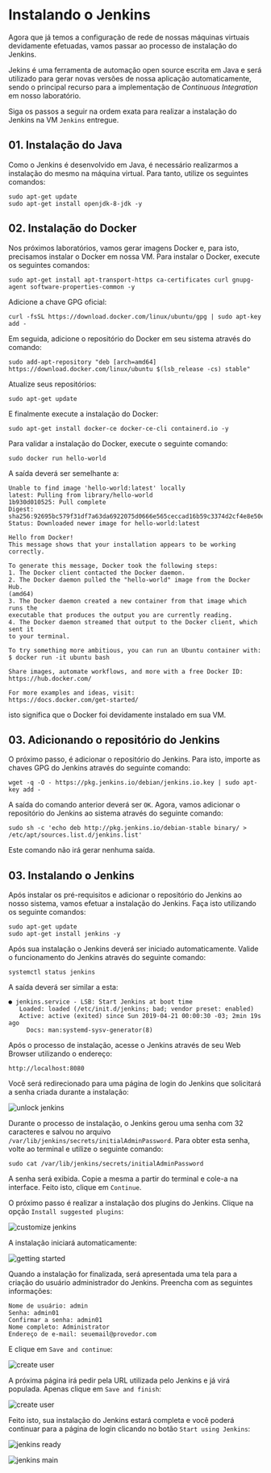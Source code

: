 # Instalando o Jenkins

Agora que já temos a configuração de rede de nossas máquinas virtuais devidamente efetuadas, vamos passar ao processo de instalação do Jenkins.

Jekins é uma ferramenta de automação open source escrita em Java e será utilizado para gerar novas versões de nossa aplicação automaticamente, sendo o principal recurso para a implementação de *Continuous Integration* em nosso laboratório.

Siga os passos a seguir na ordem exata para realizar a instalação do Jenkins na VM `Jenkins` entregue.

## 01. Instalação do Java

Como o Jenkins é desenvolvido em Java, é necessário realizarmos a instalação do mesmo na máquina virtual. Para tanto, utilize os seguintes comandos:

    sudo apt-get update
    sudo apt-get install openjdk-8-jdk -y

## 02. Instalação do Docker

Nos próximos laboratórios, vamos gerar imagens Docker e, para isto, precisamos instalar o Docker em nossa VM. Para instalar o Docker, execute os seguintes comandos:

    sudo apt-get install apt-transport-https ca-certificates curl gnupg-agent software-properties-common -y

Adicione a chave GPG oficial:

    curl -fsSL https://download.docker.com/linux/ubuntu/gpg | sudo apt-key add -

Em seguida, adicione o repositório do Docker em seu sistema através do comando:

    sudo add-apt-repository "deb [arch=amd64] https://download.docker.com/linux/ubuntu $(lsb_release -cs) stable"

Atualize seus repositórios:

    sudo apt-get update

E finalmente execute a instalação do Docker:

    sudo apt-get install docker-ce docker-ce-cli containerd.io -y

Para validar a instalação do Docker, execute o seguinte comando:

    sudo docker run hello-world

A saída deverá ser semelhante a:

    Unable to find image 'hello-world:latest' locally
    latest: Pulling from library/hello-world
    1b930d010525: Pull complete
    Digest: sha256:92695bc579f31df7a63da6922075d0666e565ceccad16b59c3374d2cf4e8e50e
    Status: Downloaded newer image for hello-world:latest

    Hello from Docker!
    This message shows that your installation appears to be working correctly.

    To generate this message, Docker took the following steps:
    1. The Docker client contacted the Docker daemon.
    2. The Docker daemon pulled the "hello-world" image from the Docker Hub.
    (amd64)
    3. The Docker daemon created a new container from that image which runs the
    executable that produces the output you are currently reading.
    4. The Docker daemon streamed that output to the Docker client, which sent it
    to your terminal.

    To try something more ambitious, you can run an Ubuntu container with:
    $ docker run -it ubuntu bash

    Share images, automate workflows, and more with a free Docker ID:
    https://hub.docker.com/

    For more examples and ideas, visit:
    https://docs.docker.com/get-started/

isto significa que o Docker foi devidamente instalado em sua VM.

## 03. Adicionando o repositório do Jenkins

O próximo passo, é adicionar o repositório do Jenkins. Para isto, importe as chaves GPG do Jenkins através do seguinte comando:

    wget -q -O - https://pkg.jenkins.io/debian/jenkins.io.key | sudo apt-key add -

A saída do comando anterior deverá ser `OK`.
Agora, vamos adicionar o repositório do Jenkins ao sistema através do seguinte comando:

    sudo sh -c 'echo deb http://pkg.jenkins.io/debian-stable binary/ > /etc/apt/sources.list.d/jenkins.list'

Este comando não irá gerar nenhuma saída.

## 03. Instalando o Jenkins

Após instalar os pré-requisitos e adicionar o repositório do Jenkins ao nosso sistema, vamos efetuar a instalação do Jenkins. Faça isto utilizando os seguinte comandos:

    sudo apt-get update
    sudo apt-get install jenkins -y

Após sua instalação o Jenkins deverá ser iniciado automaticamente. Valide o funcionamento do Jenkins através do seguinte comando:

    systemctl status jenkins

A saída deverá ser similar a esta:

    ● jenkins.service - LSB: Start Jenkins at boot time
       Loaded: loaded (/etc/init.d/jenkins; bad; vendor preset: enabled)
       Active: active (exited) since Sun 2019-04-21 00:00:30 -03; 2min 19s ago
         Docs: man:systemd-sysv-generator(8)

Após o processo de instalação, acesse o Jenkins através de seu Web Browser utilizando o endereço:

    http://localhost:8080

Você será redirecionado para uma página de login do Jenkins que solicitará a senha criada durante a instalação:

![unlock jenkins](/02-InstalandoJenkins/images/unlock-jenkins.jpg)

Durante o processo de instalação, o Jenkins gerou uma senha com 32 caracteres e salvou no arquivo `/var/lib/jenkins/secrets/initialAdminPassword`. Para obter esta senha, volte ao terminal e utilize o seguinte comando:

    sudo cat /var/lib/jenkins/secrets/initialAdminPassword

A senha será exibida. Copie a mesma a partir do terminal e cole-a na interface. Feito isto, clique em `Continue`.

O próximo passo é realizar a instalação dos plugins do Jenkins. Clique na opção `Install suggested plugins`:

![customize jenkins](/02-InstalandoJenkins/images/customize-jenkins.jpg)

A instalação iniciará automaticamente:

![getting started](/02-InstalandoJenkins/images/jenkins-getting-started.jpg)

Quando a instalação for finalizada, será apresentada uma tela para a criação do usuário administrador do Jenkins. Preencha com as seguintes informações:

    Nome de usuário: admin
    Senha: admin01
    Confirmar a senha: admin01
    Nome completo: Administrator
    Endereço de e-mail:	seuemail@provedor.com

E clique em `Save and continue`:

![create user](/02-InstalandoJenkins/images/create-user.png)

A próxima página irá pedir pela URL utilizada pelo Jenkins e já virá populada. Apenas clique em `Save and finish`:

![create user](/02-InstalandoJenkins/images/instance-configuration.png)

Feito isto, sua instalação do Jenkins estará completa e você poderá continuar para a página de login clicando no botão `Start using Jenkins`:

![jenkins ready](/02-InstalandoJenkins/images/jenkins-ready.png)

![jenkins main](/02-InstalandoJenkins/images/jenkins-main.png)
